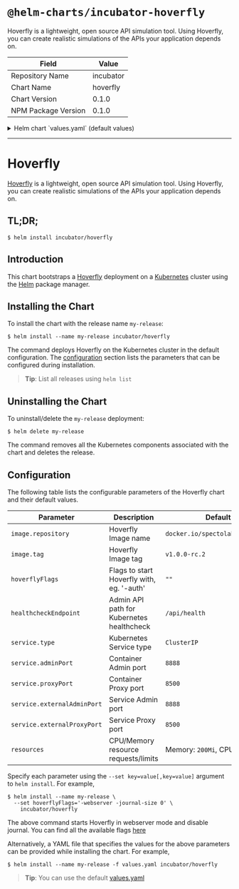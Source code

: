 # `@helm-charts/incubator-hoverfly`

Hoverfly is a lightweight, open source API simulation tool. Using Hoverfly, you can create realistic simulations of the APIs your application depends on.

| Field               | Value     |
| ------------------- | --------- |
| Repository Name     | incubator |
| Chart Name          | hoverfly  |
| Chart Version       | 0.1.0     |
| NPM Package Version | 0.1.0     |

<details>

<summary>Helm chart `values.yaml` (default values)</summary>

```yaml
# Default values for hoverfly.
# This is a YAML-formatted file.
# Declare variables to be passed into your templates.
image:
  repository: docker.io/spectolabs/hoverfly
  tag: v1.0.0-rc.2
  pullPolicy: IfNotPresent
service:
  type: ClusterIP
  externalAdminPort: 8888
  adminPort: 8888
  externalProxyPort: 8500
  proxyPort: 8500
healthcheckEndpoint: /api/health
hoverflyFlags:
# resources:
#   limits:
#     cpu: 0.2
#     memory: 200Mi
#   requests:
#     cpu: 0.1
#     memory: 100Mi
```

</details>

---

# Hoverfly

[Hoverfly](https://hoverfly.io/) is a lightweight, open source API simulation tool. Using Hoverfly, you can create realistic simulations of the APIs your application depends on.

## TL;DR;

```console
$ helm install incubator/hoverfly
```

## Introduction

This chart bootstraps a [Hoverfly](https://hoverfly.io/) deployment on a [Kubernetes](http://kubernetes.io) cluster using the [Helm](https://helm.sh) package manager.

## Installing the Chart

To install the chart with the release name `my-release`:

```console
$ helm install --name my-release incubator/hoverfly
```

The command deploys Hoverfly on the Kubernetes cluster in the default configuration. The [configuration](#configuration) section lists the parameters that can be configured during installation.

> **Tip**: List all releases using `helm list`

## Uninstalling the Chart

To uninstall/delete the `my-release` deployment:

```console
$ helm delete my-release
```

The command removes all the Kubernetes components associated with the chart and deletes the release.

## Configuration

The following table lists the configurable parameters of the Hoverfly chart and their default values.

| Parameter                   | Description                               | Default                         |
| --------------------------- | ----------------------------------------- | ------------------------------- |
| `image.repository`          | Hoverfly Image name                       | `docker.io/spectolabs/hoverfly` |
| `image.tag`                 | Hoverfly Image tag                        | `v1.0.0-rc.2`                   |
| `hoverflyFlags`             | Flags to start Hoverfly with, eg. '-auth' | `""`                            |
| `healthcheckEndpoint`       | Admin API path for Kubernetes healthcheck | `/api/health`                   |
| `service.type`              | Kubernetes Service type                   | `ClusterIP`                     |
| `service.adminPort`         | Container Admin port                      | `8888`                          |
| `service.proxyPort`         | Container Proxy port                      | `8500`                          |
| `service.externalAdminPort` | Service Admin port                        | `8888`                          |
| `service.externalProxyPort` | Service Proxy port                        | `8500`                          |
| `resources`                 | CPU/Memory resource requests/limits       | Memory: `200Mi`, CPU: `0.2`     |

Specify each parameter using the `--set key=value[,key=value]` argument to `helm install`. For example,

```console
$ helm install --name my-release \
  --set hoverflyFlags='-webserver -journal-size 0' \
    incubator/hoverfly
```

The above command starts Hoverfly in webserver mode and disable journal. You can find all the available flags [here](https://hoverfly.readthedocs.io/en/latest/pages/reference/hoverfly/hoverflycommands.html)

Alternatively, a YAML file that specifies the values for the above parameters can be provided while installing the chart. For example,

```console
$ helm install --name my-release -f values.yaml incubator/hoverfly
```

> **Tip**: You can use the default [values.yaml](values.yaml)

